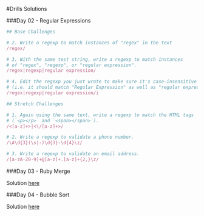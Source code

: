#Drills Solutions


###Day 02 - Regular Expressions

```ruby
## Base Challenges

# 2. Write a regexp to match instances of "regex" in the text
/regex/

# 3. With the same test string, write a regexp to match instances
# of "regex", "regexp", or "regular expression".
/regex|regexp|regular expression/

# 4. Edit the regexp you just wrote to make sure it's case-insensitive
# (i.e. it should match "Regular Expression" as well as "regular expression").
/regex|regexp|regular expression/i

## Stretch Challenges

# 1. Again using the same text, write a regexp to match the HTML tags
# (`<p></p>` and `<span></span>`).
/<[a-z]+>|<\/[a-z]+>/

# 2. Write a regexp to validate a phone number.
/\A\d{3}(\s|-)\d{3}-\d{4}\z/

# 3. Write a regexp to validate an email address.
/[a-zA-Z0-9]+@[a-z]+.[a-z]+{2,}\z/

```

###Day 03 - Ruby Merge

Solution [here](https://github.com/sf-wdi-21/rubyMerge/tree/solution)

###Day 04 - Bubble Sort

Solution [here](https://github.com/sf-wdi-21/bubble_sort_ruby/tree/solution)
